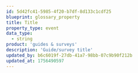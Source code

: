 ```yaml
---
id: 5d42fc41-5985-4f20-b7df-8d133c1cdf25
blueprint: glossary_property
title: Title
property_type: event
data_type:
  - string
product: 'guides & surveys'
description: 'Guide/survey title'
updated_by: b6c6019f-27db-41a7-98bb-07c9b90f212b
updated_at: 1756490597
---
```

